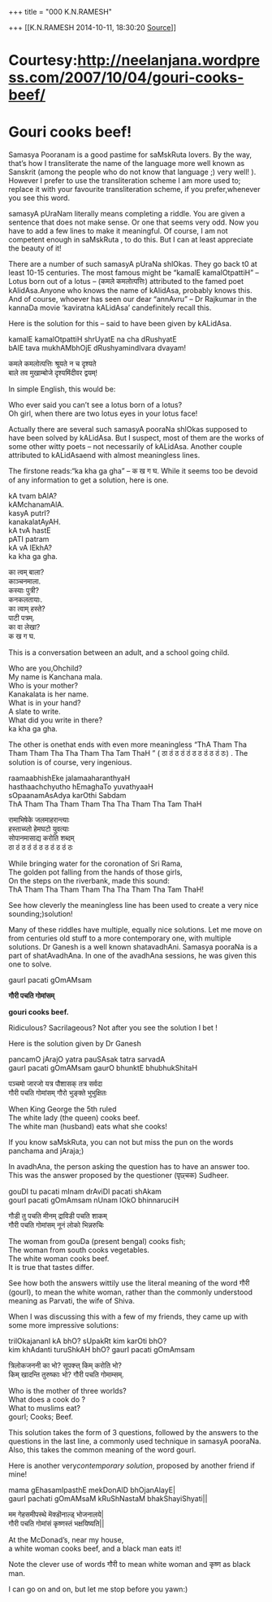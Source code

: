 +++
title = "000 K.N.RAMESH"

+++
[[K.N.RAMESH	2014-10-11, 18:30:20 [Source](https://groups.google.com/g/samskrita/c/4SjylNBQVAs)]]



# Courtesy:<http://neelanjana.wordpress.com/2007/10/04/gouri-cooks-beef/>

# Gouri cooks beef!

Samasya Pooranam is a good pastime for saMskRuta lovers. By the way, that’s how I transliterate the name of the language more well known as Sanskrit (among the people who do not know that language ;) very well! ). However I prefer to use the transliteration scheme I am more used to; replace it with your favourite transliteration scheme, if you prefer,whenever you see this word.

samasyA pUraNam literally means completing a riddle. You are given a sentence that does not make sense. Or one that seems very odd. Now you have to add a few lines to make it meaningful. Of course, I am not competent enough in saMskRuta , to do this. But I can at least appreciate the beauty of it!

There are a number of such samasyA pUraNa shlOkas. They go back t0 at least 10-15 centuries. The most famous might be “kamalE kamalOtpattiH” – Lotus born out of a lotus – (कमले कमलोत्पत्तिः) attributed to the famed poet kAlidAsa.Anyone who knows the name of kAlidAsa, probably knows this. And of course, whoever has seen our dear “annAvru” – Dr Rajkumar in the kannaDa movie ‘kaviratna kALidAsa’ candefinitely recall this.

Here is the solution for this – said to have been given by kALidAsa.

kamalE kamalOtpattiH shrUyatE na cha dRushyatE  
bAlE tava mukhAMbhOjE dRushyamindIvara dvayam!

कमले कमलोत्पत्तिः श्रूयते न च दृश्यते  
बाले तव मुखाम्बोजे दृश्यमिंदीवर द्वयम्!

In simple English, this would be:

Who ever said you can’t see a lotus born of a lotus?  
Oh girl, when there are two lotus eyes in your lotus face!

Actually there are several such samasyA pooraNa shlOkas supposed to have been solved by kALidAsa. But I suspect, most of them are the works of some other witty poets – not necessarily of kALidAsa. Another couple attributed to kALidAsaend with almost meaningless lines.

The firstone reads:“ka kha ga gha” – क ख ग घ. While it seems too be devoid of any information to get a solution, here is one.

kA tvam bAlA?  
kAMchanamAlA.  
kasyA putrI?  
kanakalatAyAH.  
kA tvA hastE  
pATI patram  
kA vA lEkhA?  
ka kha ga gha.

का त्वम् बाला?  
काञ्चनमाला.  
कस्याः पुत्री?  
कनकलतायाः.  
का त्वाम् हस्ते?  
पाटी पत्रम्.  
का वा लेखा?  
क ख ग घ.

This is a conversation between an adult, and a school going child.

Who are you,Ohchild?  
My name is Kanchana mala.  
Who is your mother?  
Kanakalata is her name.  
What is in your hand?  
A slate to write.  
What did you write in there?  
ka kha ga gha.

The other is onethat ends with even more meaningless “ThA Tham Tha Tham Tham Tha Tha Tham Tha Tam ThaH ” ( ठा ठं ठ ठं ठं ठ ठ ठं ठ ठं ठः) . The solution is of course, very ingenious.

raamaabhishEke jalamaaharanthyaH  
hasthaachchyutho hEmaghaTo yuvathyaaH  
sOpaanamAsAdya karOthi Sabdam  
ThA Tham Tha Tham Tham Tha Tha Tham Tha Tam ThaH

रामाभिषेके जलमाहरान्त्याः  
हस्ताच्य्तो हेमघटो युवत्याः  
सोपानमासाद्य करोति शब्दम्  
ठा ठं ठ ठं ठं ठ ठ ठं ठ ठं ठः

While bringing water for the coronation of Sri Rama,  
The golden pot falling from the hands of those girls,  
On the steps on the riverbank, made this sound:  
ThA Tham Tha Tham Tham Tha Tha Tham Tha Tam ThaH!

See how cleverly the meaningless line has been used to create a very nice sounding;)solution!

Many of these riddles have multiple, equally nice solutions. Let me move on from centuries old stuff to a more contemporary one, with multiple solutions. Dr Ganesh is a well known shatavadhAni. Samasya pooraNa is a part of shatAvadhAna. In one of the avadhAna sessions, he was given this one to solve.

gaurI pacati gOmAMsam

**गौरी पचति गोमांसम्**

**gouri cooks beef.**

Ridiculous? Sacrilageous? Not after you see the solution I bet !

Here is the solution given by Dr Ganesh

pancamO jArajO yatra pauSAsak tatra sarvadA  
gaurI pacati gOmAMsam gaurO bhunktE bhubhukShitaH

पञ्चमो जारजो यत्र पौशासक् तत्र सर्वदा  
गौरी पचति गोमांसम् गौरो भुङ्क्ते भुभुक्षितः

When King George the 5th ruled  
The white lady (the queen) cooks beef.  
The white man (husband) eats what she cooks!

If you know saMskRuta, you can not but miss the pun on the words panchama and jAraja;)

In avadhAna, the person asking the question has to have an answer too. This was the answer proposed by the questioner (पृछ्चक) Sudheer.

gouDI tu pacati mInam drAviDI pacati shAkam  
gourI pacati gOmAmsam nUnam lOkO bhinnaruciH

गौडी तु पचति मीनम् द्राविडी पचति शाकम्  
गौरी पचति गोमांसम् नूनं लोको भिन्नरुचिः

The woman from gouDa (present bengal) cooks fish;  
The woman from south cooks vegetables.  
The white woman cooks beef.  
It is true that tastes differ.

See how both the answers wittily use the literal meaning of the word गौरी (gourI), to mean the white woman, rather than the commonly understood meaning as Parvati, the wife of Shiva.

When I was discussing this with a few of my friends, they came up with some more impressive solutions:

trilOkajananI kA bhO? sUpakRt kim karOti bhO?  
kim khAdanti turuShkAH bhO? gaurI pacati gOmAmsam

त्रिलोकजननी का भो? सूपक्ऱ्त् किम् करोति भो?  
किम् खादन्ति तुरुष्काः भो? गौरी पचति गोमाम्सम्.

Who is the mother of three worlds?  
What does a cook do ?  
What to muslims eat?  
gourI; Cooks; Beef.

This solution takes the form of 3 questions, followed by the answers to the questions in the last line, a commonly used technique in samasyA pooraNa. Also, this takes the common meaning of the word gourI.

Here is another very*contemporary solution*, proposed by another friend if mine!

mama gEhasamIpasthE mekDonAlD bhOjanAlayE\|  
gaurI pachati gOmAMsaM kRuShNastaM bhakShayiShyati\|\|

मम गेहसमीपस्थे मॆक्डॊनाल्ड् भोजनालये\|  
गौरी पचति गोमांसं कृष्णस्तं भक्षयिष्यति\|\|

At the McDonad’s, near my house,  
a white woman cooks beef, and a black man eats it!

Note the clever use of words गौरी to mean white woman and कृष्ण as black man.

I can go on and on, but let me stop before you yawn:)

